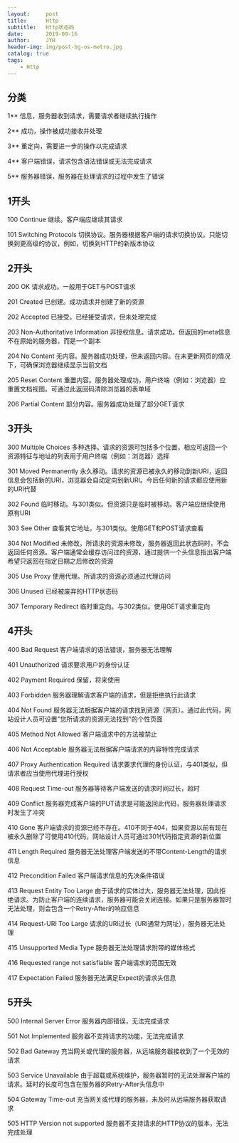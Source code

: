 ```yaml
---
layout:     post
title:      Http 
subtitle:   Http状态码
date:       2019-09-16
author:     JYH
header-img: img/post-bg-os-metro.jpg
catalog: true
tags:
    - Http
---
```


## 分类
1** 信息，服务器收到请求，需要请求者继续执行操作

2**	成功，操作被成功接收并处理

3**	重定向，需要进一步的操作以完成请求

4**	客户端错误，请求包含语法错误或无法完成请求

5**	服务器错误，服务器在处理请求的过程中发生了错误

## 1开头
100	Continue	继续。客户端应继续其请求

101	Switching Protocols	切换协议。服务器根据客户端的请求切换协议。只能切换到更高级的协议，例如，切换到HTTP的新版本协议

## 2开头
200	OK	请求成功。一般用于GET与POST请求

201	Created	已创建。成功请求并创建了新的资源

202	Accepted	已接受。已经接受请求，但未处理完成

203	Non-Authoritative Information	非授权信息。请求成功。但返回的meta信息不在原始的服务器，而是一个副本

204	No Content	无内容。服务器成功处理，但未返回内容。在未更新网页的情况下，可确保浏览器继续显示当前文档

205	Reset Content	重置内容。服务器处理成功，用户终端（例如：浏览器）应重置文档视图。可通过此返回码清除浏览器的表单域

206	Partial Content	部分内容。服务器成功处理了部分GET请求

## 3开头
300	Multiple Choices	多种选择。请求的资源可包括多个位置，相应可返回一个资源特征与地址的列表用于用户终端（例如：浏览器）选择

301	Moved Permanently	永久移动。请求的资源已被永久的移动到新URI，返回信息会包括新的URI，浏览器会自动定向到新URI。今后任何新的请求都应使用新的URI代替

302	Found	临时移动。与301类似。但资源只是临时被移动。客户端应继续使用原有URI

303	See Other	查看其它地址。与301类似。使用GET和POST请求查看

304	Not Modified	未修改。所请求的资源未修改，服务器返回此状态码时，不会返回任何资源。客户端通常会缓存访问过的资源，通过提供一个头信息指出客户端希望只返回在指定日期之后修改的资源

305	Use Proxy	使用代理。所请求的资源必须通过代理访问

306	Unused	已经被废弃的HTTP状态码

307	Temporary Redirect	临时重定向。与302类似。使用GET请求重定向

## 4开头
400	Bad Request	客户端请求的语法错误，服务器无法理解

401	Unauthorized	请求要求用户的身份认证

402	Payment Required	保留，将来使用

403	Forbidden	服务器理解请求客户端的请求，但是拒绝执行此请求

404	Not Found	服务器无法根据客户端的请求找到资源（网页）。通过此代码，网站设计人员可设置"您所请求的资源无法找到"的个性页面

405	Method Not Allowed	客户端请求中的方法被禁止

406	Not Acceptable	服务器无法根据客户端请求的内容特性完成请求

407	Proxy Authentication Required	请求要求代理的身份认证，与401类似，但请求者应当使用代理进行授权

408	Request Time-out	服务器等待客户端发送的请求时间过长，超时

409	Conflict	服务器完成客户端的PUT请求是可能返回此代码，服务器处理请求时发生了冲突

410	Gone	客户端请求的资源已经不存在。410不同于404，如果资源以前有现在被永久删除了可使用410代码，网站设计人员可通过301代码指定资源的新位置

411	Length Required	服务器无法处理客户端发送的不带Content-Length的请求信息

412	Precondition Failed	客户端请求信息的先决条件错误

413	Request Entity Too Large	由于请求的实体过大，服务器无法处理，因此拒绝请求。为防止客户端的连续请求，服务器可能会关闭连接。如果只是服务器暂时无法处理，则会包含一个Retry-After的响应信息

414	Request-URI Too Large	请求的URI过长（URI通常为网址），服务器无法处理

415	Unsupported Media Type	服务器无法处理请求附带的媒体格式

416	Requested range not satisfiable	客户端请求的范围无效

417	Expectation Failed	服务器无法满足Expect的请求头信息

## 5开头
500	Internal Server Error	服务器内部错误，无法完成请求

501	Not Implemented	服务器不支持请求的功能，无法完成请求

502	Bad Gateway	充当网关或代理的服务器，从远端服务器接收到了一个无效的请求

503	Service Unavailable	由于超载或系统维护，服务器暂时的无法处理客户端的请求。延时的长度可包含在服务器的Retry-After头信息中

504	Gateway Time-out	充当网关或代理的服务器，未及时从远端服务器获取请求

505	HTTP Version not supported	服务器不支持请求的HTTP协议的版本，无法完成处理
